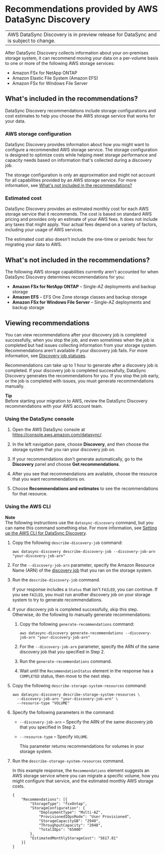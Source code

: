# Recommendations provided by AWS DataSync Discovery<a name="discovery-understand-recommendations"></a>


|  | 
| --- |
| AWS DataSync Discovery is in preview release for DataSync and is subject to change\. | 

After DataSync Discovery collects information about your on\-premises storage system, it can recommend moving your data on a per\-volume basis to one or more of the following AWS storage services:
+ Amazon FSx for NetApp ONTAP
+ Amazon Elastic File System \(Amazon EFS\)
+ Amazon FSx for Windows File Server

## What's included in the recommendations?<a name="discovery-understand-recommendations-how"></a>

DataSync Discovery recommendations include storage configurations and cost estimates to help you choose the AWS storage service that works for your data\.

### AWS storage configuration<a name="discovery-understand-recommendations-storage-configs"></a>

DataSync Discovery provides information about how you might want to configure a recommended AWS storage service\. The storage configuration is designed to optimize costs while helping meet storage performance and capacity needs based on information that's collected during a discovery job\.

The storage configuration is only an approximation and might not account for all capabilities provided by an AWS storage service\. For more information, see [What's not included in the recommendations?](#discovery-understand-recommendations-how-not)

### Estimated cost<a name="discovery-understand-recommendations-estimated-cost"></a>

DataSync Discovery provides an estimated monthly cost for each AWS storage service that it recommends\. The cost is based on standard AWS pricing and provides only an estimate of your AWS fees\. It does not include any taxes that might apply\. Your actual fees depend on a variety of factors, including your usage of AWS services\.

The estimated cost also doesn't include the one\-time or periodic fees for migrating your data to AWS\.

## What's not included in the recommendations?<a name="discovery-understand-recommendations-how-not"></a>

The following AWS storage capabilities currently aren't accounted for when DataSync Discovery determines recommendations for you:
+ **Amazon FSx for NetApp ONTAP** – Single\-AZ deployments and backup storage
+ **Amazon EFS** – EFS One Zone storage classes and backup storage
+ **Amazon FSx for Windows File Server** – Single\-AZ deployments and backup storage

## Viewing recommendations<a name="discovery-understand-recommendations-view"></a>

You can view recommendations after your discovery job is completed successfully, when you stop the job, and even sometimes when the job is completed but had issues collecting information from your storage system\. Recommendations aren't available if your discovery job fails\. For more information, see [Discovery job statuses](discovery-job-statuses.md#discovery-job-statuses-table)\.

Recommendations can take up to 1 hour to generate after a discovery job is completed\. If your discovery job is completed successfully, DataSync Discovery generates the recommendations for you\. If you stop the job early, or the job is completed with issues, you must generate recommendations manually\.

**Tip**  
Before starting your migration to AWS, review the DataSync Discovery recommendations with your AWS account team\.

### Using the DataSync console<a name="view-recommendations-console"></a>

1. Open the AWS DataSync console at [https://console\.aws\.amazon\.com/datasync/](https://console.aws.amazon.com/datasync/)\.

1. In the left navigation pane, choose **Discovery**, and then choose the storage system that you ran your discovery job on\.

1. If your recommendations don't generate automatically, go to the **Discovery** panel and choose **Get recommendations**\.

1. After you see that recommendations are available, choose the resource that you want recommendations on\.

1. Choose **Recommendations and estimates** to see the recommendations for that resource\.

### Using the AWS CLI<a name="view-recommendations-cli"></a>

**Note**  
The following instructions use the `datasync-discovery` command, but you can name this command something else\. For more information, see [Setting up the AWS CLI for DataSync Discovery](discovery-api-ref.md#discovery-api-cli-setup)\.

1. Copy the following `describe-discovery-job` command:

   ```
   aws datasync-discovery describe-discovery-job --discovery-job-arn "your-discovery-job-arn"
   ```

1. For the `--discovery-job-arn` parameter, specify the Amazon Resource Name \(ARN\) of the [discovery job](discovery-job-create.md#discovery-job-start) that you ran on the storage system\.

1. Run the `describe-discovery-job` command\.

   If your response includes a `Status` that isn't `FAILED`, you can continue\. If you see `FAILED`, you must run another discovery job on your storage system to try to generate recommendations\.

1. If your discovery job is completed successfully, skip this step\. Otherwise, do the following to manually generate recommendations:

   1. Copy the following `generate-recommendations` command:

      ```
      aws datasync-discovery generate-recommendations --discovery-job-arn "your-discovery-job-arn"
      ```

   1. For the `--discovery-job-arn` parameter, specify the ARN of the same discovery job that you specified in Step 2\.

   1. Run the `generate-recommendations` command\.

   1. Wait until the `RecommendationStatus` element in the response has a `COMPLETED` status, then move to the next step\.

1. Copy the following `describe-storage-system-resources` command:

   ```
   aws datasync-discovery describe-storage-system-resources \
     --discovery-job-arn "your-discovery-job-arn" \
     --resource-type "VOLUME"
   ```

1. Specify the following parameters in the command:
   + `--discovery-job-arn` – Specify the ARN of the same discovery job that you specified in Step 2\.
   + `--resource-type` – Specify `VOLUME`\.

     This parameter returns recommendations for volumes in your storage system\.

1. Run the `describe-storage-system-resources` command\.

   In this example response, the `Recommendations` element suggests an AWS storage service where you can migrate a specific volume, how you might configure that service, and the estimated monthly AWS storage costs\.

   ```
   {
       "Recommendations": [{
           "StorageType": "fsxOntap",
           "StorageConfiguration": {
               "DeploymentType": "Multi-AZ",
               "ProvisionedIOpsMode": "User Provisioned",
               "StorageCapacityGB": "2940",
               "ThroughputCapacity": "2048",
               "TotalIOps": "65000"
           },
           "EstimatedMonthlyStorageCost": "5617.81"
       }]
   }
   ```